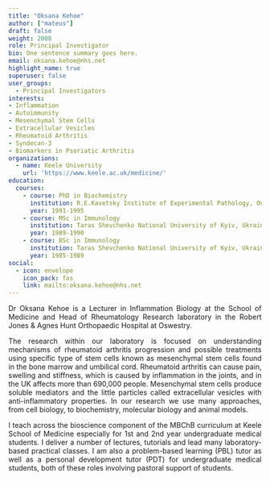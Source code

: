 ```yaml
---
title: "Oksana Kehoe"
author: ["mateus"]
draft: false
weight: 2008
role: Principal Investigator
bio: One sentence summary goes here.
email: oksana.kehoe@nhs.net
highlight_name: true
superuser: false
user_groups:
  - Principal Investigators
interests:
- Inflammation
- Autoimmunity
- Mesenchymal Stem Cells
- Extracellular Vesicles
- Rheumatoid Arthritis
- Syndecan-3
- Biomarkers in Psoriatic Arthritis
organizations:
  - name: Keele University
    url: 'https://www.keele.ac.uk/medicine/'
education:
  courses:
    - course: PhD in Biochemistry
      institution: R.E.Kavetsky Institute of Experimental Pathology, Oncology and Radiobiology of NAS of Ukraine, Kyiv
      year: 1991-1995
    - course: MSc in Immunology
      institution: Taras Shevchenko National University of Kyiv, Ukraine
      year: 1989-1990
    - course: BSc in Immunology
      institution: Taras Shevchenko National University of Kyiv, Ukraine
      year: 1985-1989
social:
  - icon: envelope
    icon_pack: fas
    link: mailto:oksana.kehoe@nhs.net
---
```

<style>
body {
text-align: justify}
</style>
Dr Oksana Kehoe is a Lecturer in Inflammation Biology at the School of Medicine and Head of Rheumatology Research laboratory in the Robert Jones & Agnes Hunt Orthopaedic Hospital at Oswestry.

The research within our laboratory is focused on understanding mechanisms of rheumatoid arthritis progression and possible treatments using specific type of stem cells known as mesenchymal stem cells found in the bone marrow and umbilical cord.
Rheumatoid arthritis can cause pain, swelling and stiffness, which is caused by inflammation in the joints, and in the UK affects more than 690,000 people.
Mesenchymal stem cells produce soluble mediators and the little particles called extracellular vesicles with anti-inflammatory properties. In our research we use many approaches, from cell biology, to biochemistry, molecular biology and animal models.

I teach across the bioscience component of the MBChB curriculum at Keele School of Medicine especially for 1st and 2nd year undergraduate medical students.
I deliver a number of lectures, tutorials and lead many laboratory-based practical classes.
I am also a problem-based learning (PBL) tutor as well as a personal development tutor (PDT) for undergraduate medical students, both of these roles involving pastoral support of students.
